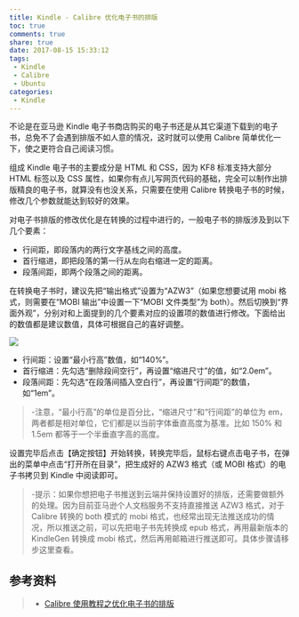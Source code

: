 ```yaml
---
title: Kindle - Calibre 优化电子书的排版
toc: true
comments: true
share: true
date: 2017-08-15 15:33:12
tags:
 - Kindle
 - Calibre
 - Ubuntu
categories:
 - Kindle
---
```


不论是在亚马逊 Kindle 电子书商店购买的电子书还是从其它渠道下载到的电子书，总免不了会遇到排版不如人意的情况，这时就可以使用 Calibre 简单优化一下，使之更符合自己阅读习惯。<!-- more -->

组成 Kindle 电子书的主要成分是 HTML 和 CSS，因为 KF8 标准支持大部分 HTML 标签以及 CSS 属性，如果你有点儿写网页代码的基础，完全可以制作出排版精良的电子书，就算没有也没关系，只需要在使用 Calibre 转换电子书的时候，修改几个参数就能达到较好的效果。

对电子书排版的修改优化是在转换的过程中进行的，一般电子书的排版涉及到以下几个要素：

 - 行间距，即段落内的两行文字基线之间的高度。
 - 首行缩进，即把段落的第一行从左向右缩进一定的距离。
 - 段落间距，即两个段落之间的距离。
 
在转换电子书时，建议先把“输出格式”设置为“AZW3”（如果您想要试用 mobi 格式，则需要在“MOBI 输出”中设置一下“MOBI 文件类型”为 both）。然后切换到“界面外观”，分别对和上面提到的几个要素对应的设置项的数值进行修改。下面给出的数值都是建议数值，具体可根据自己的喜好调整。

![](http://static.golangtab.com/images/2017-08/calibre-type-setting.jpg)


 - 行间距：设置“最小行高”数值，如“140%”。
 - 首行缩进：先勾选“删除段间空行”，再设置“缩进尺寸”的值，如“2.0em”。
 - 段落间距：先勾选“在段落间插入空白行”，再设置“行间距”的数值，如“1em”。

>-注意，“最小行高”的单位是百分比，“缩进尺寸”和“行间距”的单位为 em，两者都是相对单位，它们都是以当前字体垂直高度为基准。比如 150% 和 1.5em 都等于一个半垂直字高的高度。

设置完毕后点击【确定按钮】开始转换，转换完毕后，鼠标右键点击电子书，在弹出的菜单中点击“打开所在目录”，把生成好的 AZW3 格式（或 MOBI 格式）的电子书拷贝到 Kindle 中阅读即可。

>-提示：如果你想把电子书推送到云端并保持设置好的排版，还需要做额外的处理。因为目前亚马逊个人文档服务不支持直接推送 AZW3 格式，对于 Calibre 转换的 both 模式的 mobi 格式，也经常出现无法推送成功的情况，所以推送之前，可以先把电子书先转换成 epub 格式，再用最新版本的 KindleGen 转换成 mobi 格式，然后再用邮箱进行推送即可。具体步骤请移步这里查看。


## 参考资料
> - [Calibre 使用教程之优化电子书的排版](https://bookfere.com/post/260.html)
